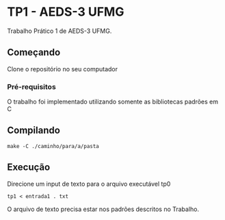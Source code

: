 # TP1 - AEDS-3 UFMG

Trabalho Prático 1 de AEDS-3 UFMG.

## Começando
Clone o repositório no seu computador

### Pré-requisitos

O trabalho foi implementado utilizando somente as bibliotecas padrões em C

## Compilando
```
make -C ./caminho/para/a/pasta
```

## Execução
Direcione um input de texto para o arquivo executável tp0
```
tp1 < entrada1 . txt
```

O arquivo de texto precisa estar nos padrões descritos no Trabalho.
